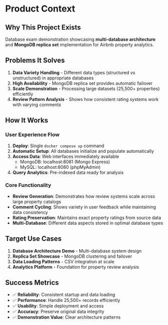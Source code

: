# Product Context

## Why This Project Exists
Database exam demonstration showcasing **multi-database architecture** and **MongoDB replica set** implementation for Airbnb property analytics.

## Problems It Solves
1. **Data Variety Handling** - Different data types (structured vs unstructured) in appropriate databases
2. **High Availability** - MongoDB replica set provides automatic failover
3. **Scale Demonstration** - Processing large datasets (25,500+ properties) efficiently
4. **Review Pattern Analysis** - Shows how consistent rating systems work with varying comments

## How It Works

### User Experience Flow
1. **Deploy**: Single `docker compose up` command
2. **Automatic Setup**: All databases initialize and populate automatically
3. **Access Data**: Web interfaces immediately available
   - MongoDB: localhost:8081 (Mongo Express)
   - MySQL: localhost:8080 (phpMyAdmin)
4. **Query Analytics**: Pre-indexed data ready for analysis

### Core Functionality
- **Review Generation**: Demonstrates how review systems scale across large property catalogs
- **Comment Cycling**: Shows variety in user feedback while maintaining data consistency
- **Rating Preservation**: Maintains exact property ratings from source data
- **Multi-Database**: Different data aspects stored in optimal database types

## Target Use Cases
1. **Database Architecture Demo** - Multi-database system design
2. **Replica Set Showcase** - MongoDB clustering and failover
3. **Data Loading Patterns** - CSV integration at scale
4. **Analytics Platform** - Foundation for property review analysis

## Success Metrics
- ✅ **Reliability**: Consistent startup and data loading
- ✅ **Performance**: Handle 25,500+ records efficiently  
- ✅ **Usability**: Simple deployment and access
- ✅ **Accuracy**: Preserve original data integrity
- ✅ **Demonstration Value**: Clear architecture patterns 